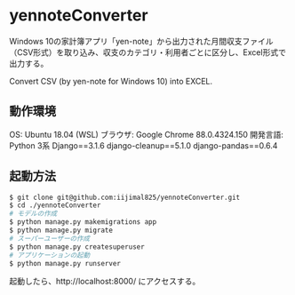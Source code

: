 # yennoteConverter

Windows 10の家計簿アプリ「yen-note」から出力された月間収支ファイル（CSV形式）を取り込み、収支のカテゴリ・利用者ごとに区分し、Excel形式で出力する。

Convert CSV (by yen-note for Windows 10) into EXCEL.

## 動作環境

OS: Ubuntu 18.04 (WSL)
ブラウザ: Google Chrome 88.0.4324.150
開発言語: Python 3系
    Django==3.1.6
    django-cleanup==5.1.0
    django-pandas==0.6.4

## 起動方法

```sh
$ git clone git@github.com:iijimal825/yennoteConverter.git
$ cd ./yennoteConverter
# モデルの作成
$ python manage.py makemigrations app
$ python manage.py migrate
# スーパーユーザーの作成
$ python manage.py createsuperuser
# アプリケーションの起動
$ python manage.py runserver
```

起動したら、http://localhost:8000/ にアクセスする。